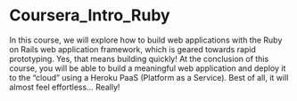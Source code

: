 # Coursera_Intro_Ruby

In this course, we will explore how to build web applications with the Ruby on Rails web application framework, which is geared towards rapid prototyping.  Yes, that means building quickly! At the conclusion of this course, you will be able to build a meaningful web application and deploy it to the “cloud” using a Heroku PaaS (Platform as a Service). Best of all, it will almost feel effortless… Really!
